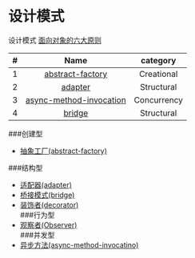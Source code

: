 # 设计模式
设计模式
[面向对象的六大原则](https://github.com/simple-android-framework-exchange/android_design_patterns_analysis/)

|#| Name | category |   
|--------| :------: | :------: |
|1|[abstract-factory](https://github.com/xu6148152/Design-Patterns/blob/master/DesignPatterns%2Fabstractfactory%2Findex.md)| Creational
|2|[adapter](https://github.com/xu6148152/Design-Patterns/blob/master/DesignPatterns%2Fadapter%2Findex.md)| Structural
|3|[async-method-invocation](https://github.com/xu6148152/Design-Patterns/blob/master/DesignPatterns/async-method-invocation/index.md) | Concurrency
|4|[bridge](https://github.com/xu6148152/Design-Patterns/blob/master/DesignPatterns%2Fbridge%2Findex.md)| Structural

###创建型
* [抽象工厂(abstract-factory)](https://github.com/xu6148152/Design-Patterns/blob/master/DesignPatterns%2Fabstractfactory%2Findex.md)

###结构型
* [适配器(adapter)](https://github.com/xu6148152/Design-Patterns/blob/master/DesignPatterns%2Fadapter%2Findex.md)  
* [桥接模式(bridge)](https://github.com/xu6148152/Design-Patterns/blob/master/DesignPatterns/bridge/index.md)  
* [装饰者(decorator)](https://github.com/xu6148152/Design-Patterns/blob/master/DesignPatterns/decorate/index.md)  
###行为型  
* [观察者(Observer)](https://github.com/xu6148152/Design-Patterns/blob/master/DesignPatterns/observable/index.md)  
###并发型
* [异步方法(async-method-invocatino)](https://github.com/xu6148152/Design-Patterns/blob/master/DesignPatterns/async-method-invocation/index.md)
